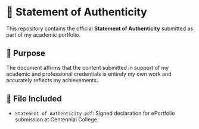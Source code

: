 # 📝 Statement of Authenticity

This repository contains the official **Statement of Authenticity** submitted as part of my academic portfolio.

## 📄 Purpose
The document affirms that the content submitted in support of my academic and professional credentials is entirely my own work and accurately reflects my achievements.

## 📎 File Included
- `Statement of Authenticity.pdf`: Signed declaration for ePortfolio submission at Centennial College.

